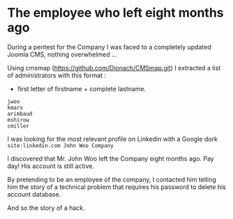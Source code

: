 # The employee who left eight months ago

During a pentest for the Company I was faced to a completely updated Joomla CMS, nothing overwhelmed ...

Using cmsmap (https://github.com/Dionach/CMSmap.git) I extracted a list of administrators with this format : 
* first letter of firstname + complete lastname.
```
jwoo
kmarx
arimbaud
mshirow
cmiller
```

I was looking for the most relevant profile on Linkedin with a Google dork
`site:linkedin.com John Woo Company`

I discovered that Mr. John Woo left the Company eight months ago. Pay day! His account is still active.

By pretending to be an employee of the company, I contacted him telling him the story of a technical problem that requires his password to delete his account database.

And so the story of a hack.
